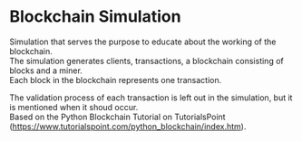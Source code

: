 # Blockchain Simulation
Simulation that serves the purpose to educate about the working of the blockchain.<br>
The simulation generates clients, transactions, a blockchain consisting of blocks and a miner.<br>
Each block in the blockchain represents one transaction.<br>

The validation process of each transaction is left out in the simulation, but it is mentioned when it shoud occur.<br>
Based on the Python Blockchain Tutorial on TutorialsPoint (https://www.tutorialspoint.com/python_blockchain/index.htm).
